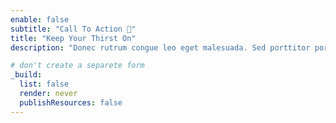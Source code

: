 ```yaml
---
enable: false
subtitle: "Call To Action 📣"
title: "Keep Your Thirst On"
description: "Donec rutrum congue leo eget malesuada. Sed porttitor porta. Vivamus suscit"

# don't create a separete form
_build:
  list: false
  render: never
  publishResources: false
---
```

